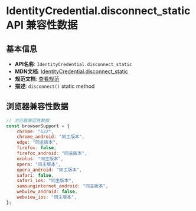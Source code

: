 # IdentityCredential.disconnect_static API 兼容性数据

## 基本信息

- **API名称**: `IdentityCredential.disconnect_static`
- **MDN文档**: [IdentityCredential.disconnect_static](https://developer.mozilla.org/docs/Web/API/IdentityCredential/disconnect_static)
- **规范文档**: [查看规范](https://w3c-fedid.github.io/FedCM/#dom-identitycredential-disconnect)
- **描述**: `disconnect()` static method

## 浏览器兼容性数据

```javascript
// 浏览器兼容性数据
const browserSupport = {
    chrome: "122",
    chrome_android: "同主版本",
    edge: "同主版本",
    firefox: false,
    firefox_android: "同主版本",
    oculus: "同主版本",
    opera: "同主版本",
    opera_android: "同主版本",
    safari: false,
    safari_ios: "同主版本",
    samsunginternet_android: "同主版本",
    webview_android: false,
    webview_ios: "同主版本",
};

```

